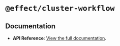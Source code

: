 # `@effect/cluster-workflow`

## Documentation

- **API Reference**: [View the full documentation](https://effect-ts.github.io/effect/docs/cluster-workflow).
